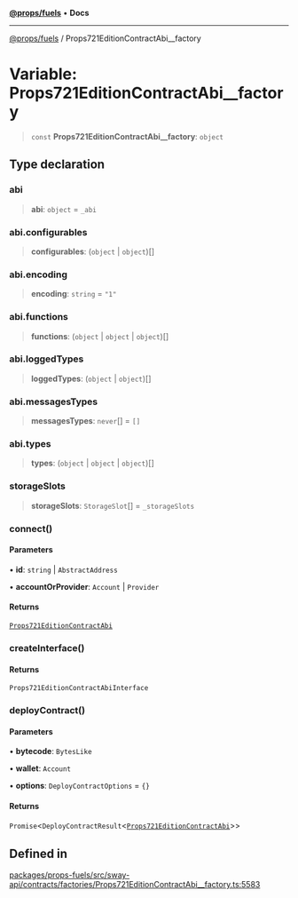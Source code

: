[**@props/fuels**](../README.md) • **Docs**

***

[@props/fuels](../globals.md) / Props721EditionContractAbi\_\_factory

# Variable: Props721EditionContractAbi\_\_factory

> `const` **Props721EditionContractAbi\_\_factory**: `object`

## Type declaration

### abi

> **abi**: `object` = `_abi`

### abi.configurables

> **configurables**: (`object` \| `object`)[]

### abi.encoding

> **encoding**: `string` = `"1"`

### abi.functions

> **functions**: (`object` \| `object` \| `object`)[]

### abi.loggedTypes

> **loggedTypes**: (`object` \| `object`)[]

### abi.messagesTypes

> **messagesTypes**: `never`[] = `[]`

### abi.types

> **types**: (`object` \| `object` \| `object`)[]

### storageSlots

> **storageSlots**: `StorageSlot`[] = `_storageSlots`

### connect()

#### Parameters

• **id**: `string` \| `AbstractAddress`

• **accountOrProvider**: `Account` \| `Provider`

#### Returns

[`Props721EditionContractAbi`](../classes/Props721EditionContractAbi.md)

### createInterface()

#### Returns

`Props721EditionContractAbiInterface`

### deployContract()

#### Parameters

• **bytecode**: `BytesLike`

• **wallet**: `Account`

• **options**: `DeployContractOptions` = `{}`

#### Returns

`Promise`\<`DeployContractResult`\<[`Props721EditionContractAbi`](../classes/Props721EditionContractAbi.md)\>\>

## Defined in

[packages/props-fuels/src/sway-api/contracts/factories/Props721EditionContractAbi\_\_factory.ts:5583](https://github.com/Props-Labs/octane/blob/09e744f342f4ccab903046cdb8054688422ab64d/packages/props-fuels/src/sway-api/contracts/factories/Props721EditionContractAbi__factory.ts#L5583)
